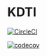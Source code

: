 # KDTI

[![CircleCI](https://circleci.com/gh/kdti/kdti-server/tree/master.svg?style=svg)](https://circleci.com/gh/kdti/kdti-server/tree/master)

[![codecov](https://codecov.io/gh/kdti/kdti-server/branch/master/graph/badge.svg)](https://codecov.io/gh/kdti/kdti-server)
